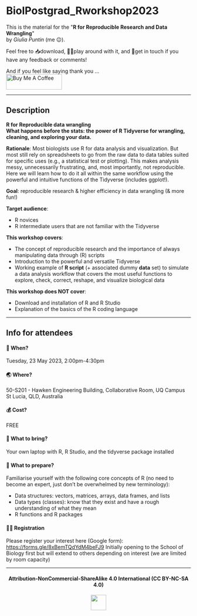 # BiolPostgrad_Rworkshop2023

This is the material for the "**R for Reproducible Research and Data Wrangling**"     
by *Giulia Puntin* (me 😉).     


Feel free to 📥download, 🐱‍💻play around with it, and 💬get in touch if you have any feedback or comments!

And if you feel like saying thank you ...     
<a href="https://www.buymeacoffee.com/spunting" target="_blank"><img src="https://cdn.buymeacoffee.com/buttons/v2/default-yellow.png" alt="Buy Me A Coffee" style="height: 42px !important;width: 152px !important;" ></a>       

----------------------------------

## Description
**R for Reproducible data wrangling**     
**What happens before the stats: the power of R Tidyverse for wrangling, cleaning, and exploring your data.**

**Rationale**: Most biologists use R for data analysis and visualization. But most still rely on spreadsheets to go from the raw data to data tables suited for specific uses (e.g., a statistical test or plotting). This makes analysis messy, unnecessarily frustrating, and, most importantly, not reproducible. Here we will learn how to do it all within the same workflow using the powerful and intuitive functions of the Tidyverse (includes ggplot!).

**Goal**: reproducible research & higher efficiency in data wrangling (& more fun!)

**Target audience**:
+ R novices
+ R intermediate users that are not familiar with the Tidyverse

**This workshop covers**:
+ The concept of reproducible research and the importance of always manipulating data through (R) scripts
+ Introduction to the powerful and versatile Tidyverse
+ Working example of **R script** (+ associated dummy **data** set) to simulate a data analysis workflow that covers the most useful functions to explore, check, correct, reshape, and visualize biological data

**This workshop does NOT cover**:
+ Download and installation of R and R Studio
+ Explanation of the basics of the R coding language


------------------------------------------------
## Info for attendees

#### 📅 When? 
Tuesday, 23 May 2023, 2:00pm-4:30pm

#### 🌏 Where? 
50-S201 - Hawken Engineering Building, Collaborative Room, UQ Campus St Lucia, QLD, Australia

#### 💰 Cost? 
FREE

#### 🧳 What to bring? 
Your own laptop with R, R Studio, and the tidyverse package installed

#### 📜 What to prepare?
Familiarise yourself with the following core concepts of R (no need to become an expert, just don’t be overwhelmed by new terminology):
+ Data structures: vectors, matrices, arrays, data frames, and lists
+ Data types (classes): know that they exist and have a rough understanding of what they mean
+ R functions and R packages

#### ✍🏽 Registration 
Please register your interest here (Google form): https://forms.gle/8xBemTQdYdM4beFJ9
Initially opening to the School of Biology first but will extend to others depending on interest (we are limited by room capacity)

-------------------------------------
<div align="center">
  <h4>Attribution-NonCommercial-ShareAlike 4.0 International (CC BY-NC-SA 4.0)</h4>
<div style="width:300px; height:200px">
<img src=https://camo.githubusercontent.com/00f7814990f36f84c5ea74cba887385d8a2f36be/68747470733a2f2f646f63732e636c6f7564706f7373652e636f6d2f696d616765732f63632d62792d6e632d73612e706e67 alt="" height="42">
</div>

